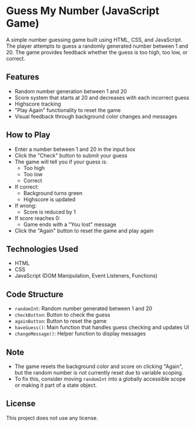 # Guess My Number (JavaScript Game)

A simple number guessing game built using HTML, CSS, and JavaScript. The player attempts to guess a randomly generated number between 1 and 20. The game provides feedback whether the guess is too high, too low, or correct.

## Features

- Random number generation between 1 and 20
- Score system that starts at 20 and decreases with each incorrect guess
- Highscore tracking
- "Play Again" functionality to reset the game
- Visual feedback through background color changes and messages

## How to Play

- Enter a number between 1 and 20 in the input box
- Click the "Check" button to submit your guess
- The game will tell you if your guess is:
  - Too high
  - Too low
  - Correct
- If correct:
  - Background turns green
  - Highscore is updated
- If wrong:
  - Score is reduced by 1
- If score reaches 0:
  - Game ends with a "You lost" message
- Click the "Again" button to reset the game and play again

## Technologies Used

- HTML
- CSS
- JavaScript (DOM Manipulation, Event Listeners, Functions)

## Code Structure

- `randomInt`: Random number generated between 1 and 20
- `checkButton`: Button to check the guess
- `againButton`: Button to reset the game
- `haveGuess()`: Main function that handles guess checking and updates UI
- `changeMessage()`: Helper function to display messages


## Note

- The game resets the background color and score on clicking "Again", but the random number is not currently reset due to variable scoping.
- To fix this, consider moving `randomInt` into a globally accessible scope or making it part of a state object.

## License

This project does not use any license.
